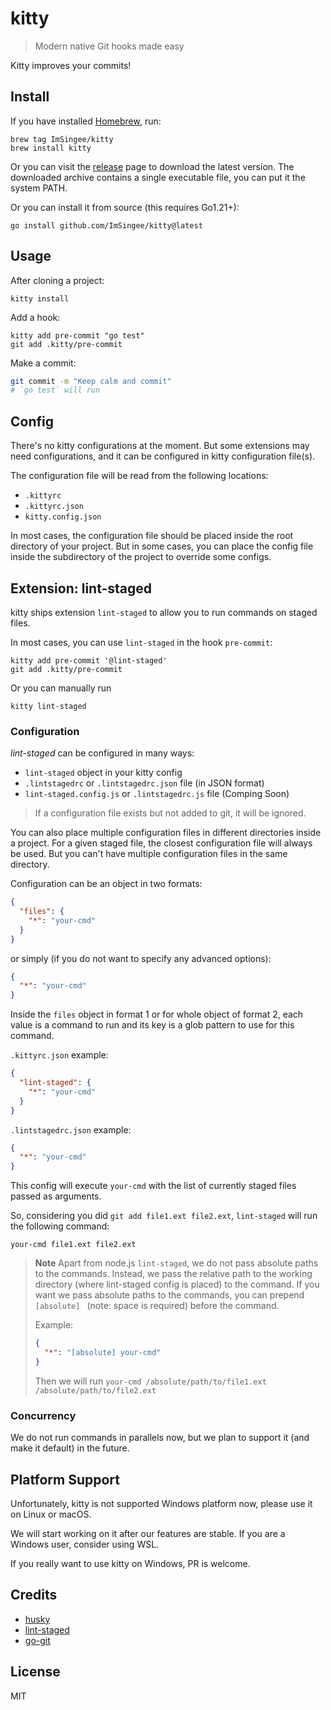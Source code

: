 # kitty

> Modern native Git hooks made easy

Kitty improves your commits!

## Install

If you have installed [Homebrew](https://brew.sh/), run:

```shell
brew tag ImSingee/kitty
brew install kitty
```

Or you can visit the [release](https://github.com/ImSingee/kitty/releases) page to download the latest version. The downloaded archive contains a single executable file, you can put it the system PATH.

Or you can install it from source (this requires Go1.21+):
 
```shell
go install github.com/ImSingee/kitty@latest
``` 

## Usage

After cloning a project:

```shell
kitty install
```

Add a hook:

```shell
kitty add pre-commit "go test"
git add .kitty/pre-commit
```

Make a commit:

```sh
git commit -m "Keep calm and commit"
# `go test` will run
```

## Config

There's no kitty configurations at the moment. But some extensions may need configurations, and it can be configured in kitty configuration file(s).

The configuration file will be read from the following locations:
- `.kittyrc`
- `.kittyrc.json`
- `kitty.config.json`

In most cases, the configuration file should be placed inside the root directory of your project. But in some cases, you can place the config file inside the subdirectory of the project to override some configs.

## Extension: lint-staged

kitty ships extension `lint-staged` to allow you to run commands on staged files.

In most cases, you can use `lint-staged` in the hook `pre-commit`:

```shell
kitty add pre-commit '@lint-staged'
git add .kitty/pre-commit
```

Or you can manually run

```shell
kitty lint-staged
```

### Configuration

*lint-staged* can be configured in many ways:

- `lint-staged` object in your kitty config
- `.lintstagedrc` or `.lintstagedrc.json` file (in JSON format)
- `lint-staged.config.js` or `.lintstagedrc.js` file (Comping Soon)

> If a configuration file exists but not added to git, it will be ignored.

You can also place multiple configuration files in different directories inside a project. For a given staged file, the closest configuration file will always be used. But you can't have multiple configuration files in the same directory.

Configuration can be an object in two formats:

```json
{
  "files": {
    "*": "your-cmd"
  }
}
```

or simply (if you do not want to specify any advanced options):

```json
{
  "*": "your-cmd"
}
```

Inside the `files` object in format 1 or for whole object of format 2, each value is a command to run and its key is a glob pattern to use for this command.


`.kittyrc.json` example:

```json
{
  "lint-staged": {
    "*": "your-cmd"
  }
}
```

`.lintstagedrc.json` example:

```json
{
  "*": "your-cmd"
}
```

This config will execute `your-cmd` with the list of currently staged files passed as arguments.

So, considering you did `git add file1.ext file2.ext`, `lint-staged` will run the following command:

```shell
your-cmd file1.ext file2.ext
```

> **Note**
> Apart from node.js `lint-staged`, we do not pass absolute paths to the commands. Instead, we pass the relative path to the working directory (where lint-staged config is placed) to the command.
> If you want we pass absolute paths to the commands, you can prepend `[absolute] ` (note: space is required) before the command.
> 
> Example:
> ```json
> {
>   "*": "[absolute] your-cmd"
> }
> ```
> 
> Then we will run `your-cmd /absolute/path/to/file1.ext /absolute/path/to/file2.ext`

### Concurrency

We do not run commands in parallels now, but we plan to support it (and make it default) in the future.

## Platform Support

Unfortunately, kitty is not supported Windows platform now, please use it on Linux or macOS.

We will start working on it after our features are stable. If you are a Windows user, consider using WSL.

If you really want to use kitty on Windows, PR is welcome.

## Credits

- [husky](https://github.com/typicode/husky/tree/main)
- [lint-staged](https://github.com/okonet/lint-staged)
- [go-git](https://github.com/go-git/go-git)

## License

MIT

